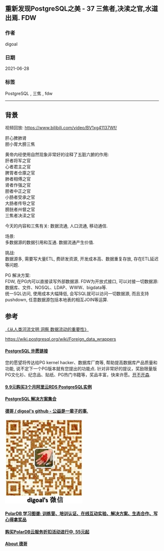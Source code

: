 ## 重新发现PostgreSQL之美 - 37 三焦者,决渎之官,水道出焉. FDW  
  
### 作者  
digoal  
  
### 日期  
2021-06-28  
  
### 标签  
PostgreSQL , 三焦 , fdw   
  
----  
  
## 背景  
  
视频回放: https://www.bilibili.com/video/BV1xg41137Wf/  
  
肝心脾肺肾  
胆小胃大膀三焦  
  
黄帝内经使用自然现象非常好的诠释了五脏六腑的作用:  
肝者将军之官  
心者君主之官  
脾胃者仓廪之官  
肺者相傅之官  
肾者作强之官  
胆者中正之官  
小肠者受承之官  
大肠者传导之官  
膀胱者州督之官  
三焦者决渎之官  
  
今天的内容和三焦有关: 数据流通, 人口流通, 移动通信.   
  
场景:   
多数据源的数据引用和互通. 数据流通产生价值.   
  
挑战:   
数据源多, 需要写大量ETL, 费研发资源, 开发成本高、数据重复存放, 存在ETL延迟等问题.   
  
PG 解决方案:   
FDW, 在PG内可以直接读写外部数据源. FDW为开放式接口, 可以对接一切数据源: 数据库、文件、NOSQL、LDAP、WWW、bigdata等.   
统一SQL访问, 使用成本大幅降低, 会写SQL就可以访问一切数据源, 而且支持pushdown, 任意数据源包括本地表的相互JOIN等运算.   
  
## 参考  
  
[《从人类河流文明 洞察 数据流动的重要性》](../201707/20170706_01.md)    
  
https://wiki.postgresql.org/wiki/Foreign_data_wrappers  
  
  
#### [PostgreSQL 许愿链接](https://github.com/digoal/blog/issues/76 "269ac3d1c492e938c0191101c7238216")
您的愿望将传达给PG kernel hacker、数据库厂商等, 帮助提高数据库产品质量和功能, 说不定下一个PG版本就有您提出的功能点. 针对非常好的提议，奖励限量版PG文化衫、纪念品、贴纸、PG热门书籍等，奖品丰富，快来许愿。[开不开森](https://github.com/digoal/blog/issues/76 "269ac3d1c492e938c0191101c7238216").  
  
  
#### [9.9元购买3个月阿里云RDS PostgreSQL实例](https://www.aliyun.com/database/postgresqlactivity "57258f76c37864c6e6d23383d05714ea")
  
  
#### [PostgreSQL 解决方案集合](https://yq.aliyun.com/topic/118 "40cff096e9ed7122c512b35d8561d9c8")
  
  
#### [德哥 / digoal's github - 公益是一辈子的事.](https://github.com/digoal/blog/blob/master/README.md "22709685feb7cab07d30f30387f0a9ae")
  
  
![digoal's wechat](../pic/digoal_weixin.jpg "f7ad92eeba24523fd47a6e1a0e691b59")
  
  
#### [PolarDB 学习图谱: 训练营、培训认证、在线互动实验、解决方案、生态合作、写心得拿奖品](https://www.aliyun.com/database/openpolardb/activity "8642f60e04ed0c814bf9cb9677976bd4")
  
  
#### [购买PolarDB云服务折扣活动进行中, 55元起](https://www.aliyun.com/activity/new/polardb-yunparter?userCode=bsb3t4al "e0495c413bedacabb75ff1e880be465a")
  
  
#### [About 德哥](https://github.com/digoal/blog/blob/master/me/readme.md "a37735981e7704886ffd590565582dd0")
  
